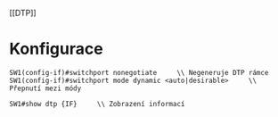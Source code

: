 [[DTP]]
# Konfigurace

```
SW1(config-if)#switchport nonegotiate     \\ Negeneruje DTP rámce
SW1(config-if)#switchport mode dynamic <auto|desirable>     \\ Přepnutí mezi módy
```

```
SW1#show dtp {IF}     \\ Zobrazení informací
```